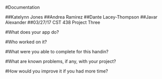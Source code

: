 #Documentation

##Katelynn Jones
##Andrea Ramirez 
##Dante Lacey-Thompson
##Javar Alexander
##03/27/17 CST 438 Project Three

#What does your app do?


#Who worked on it?


#What were you able to complete for this handin?


#What are known problems, if any, with your project?


#How would you improve it if you had more time?

